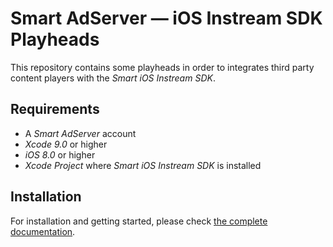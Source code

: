 # Smart AdServer — iOS Instream SDK Playheads

This repository contains some playheads in order to integrates third party content players with the _Smart iOS Instream SDK_.

## Requirements

* A _Smart AdServer_ account
* _Xcode 9.0_ or higher
* _iOS 8.0_ or higher
* _Xcode Project_ where _Smart iOS Instream SDK_ is installed

## Installation

For installation and getting started, please check [the complete documentation](http://documentation.smartadserver.com/instreamSDK/).
